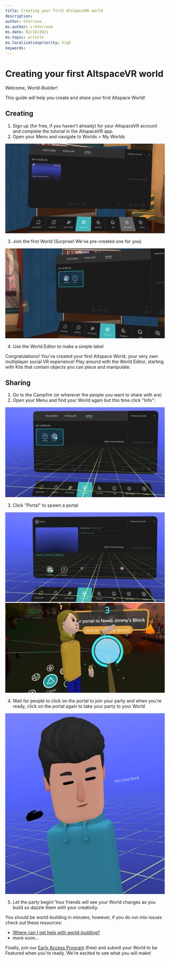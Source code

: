 ```yaml
---
title: Creating your first AltspaceVR world
description: 
author: hferrone
ms.author: v-hferrone
ms.date: 02/10/2021
ms.topic: article
ms.localizationpriority: high
keywords: 
---
```


# Creating your first AltspaceVR world

Welcome, World-Builder!

This guide will help you create and share your first Altspace World!

## Creating

1. Sign up (for free, if you haven't already) for your AltspaceVR account and complete the tutorial in the AltspaceVR app.
2. Open your Menu and navigate to Worlds > My Worlds

![My worlds open in the AltspaceVR menu](images/world-building-img-01.png)

3. Join the first World (Surprise! We've pre-created one for you)

![First default world created](images/world-building-img-02.png)

4. Use the World Editor to make a simple label

<!-- Need video uploaded to Channel9 -->

Congratulations! You've created your first Altspace World, your very own multiplayer social VR experience! Play around with the World Editor, starting with Kits that contain objects you can place and manipulate.

## Sharing

1. Go to the Campfire (or wherever the people you want to share with are)
2. Open your Menu and find your World again but this time click "Info":

![My worlds open in the AltspaceVR menu with info button highlighted](images/world-building-img-03.png)

3. Click "Portal" to spawn a portal

![My worlds info with portal button highlighted](images/world-building-img-04.png)
![New portal with avatar](images/world-building-img-05.png)

4. Wait for people to click on the portal to join your party and when you're ready, click on the portal again to take your party to your World

![New party running in the VR world](images/world-building-img-06.png)

5. Let the party begin! Your friends will see your World changes as you build so dazzle them with your creativity. 

You should be world-building in minutes; however, if you do run into issues check out these resources:
* [Where can I get help with world-building?](getting-help.md)
* more soon...

Finally, join our [Early Access Program](early-access.md) (free) and submit your World to be Featured when you're ready. We're excited to see what you will make!